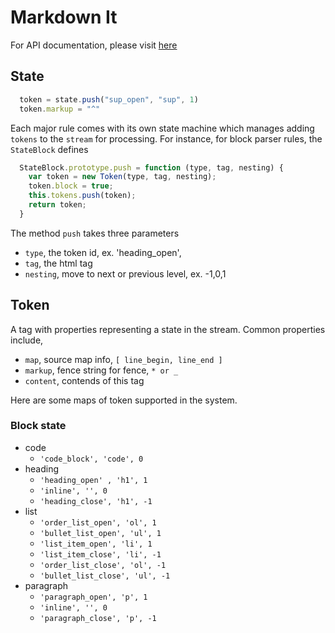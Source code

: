 # Markdown It

For API documentation, please visit [here](https://markdown-it.github.io/markdown-it)

## State

```javascript
  token = state.push("sup_open", "sup", 1)
  token.markup = "^"
```

Each major rule comes with its own state machine which manages adding `tokens` to the `stream` for processing. For instance, for block parser rules, the `StateBlock` defines 

```javascript
  StateBlock.prototype.push = function (type, tag, nesting) {
    var token = new Token(type, tag, nesting);
    token.block = true;
    this.tokens.push(token);
    return token;
  }
```

The method `push` takes three parameters

- `type`, the token id, ex. 'heading_open',
- `tag`, the html tag
- `nesting`, move to next or previous level, ex. -1,0,1

## Token

A tag with properties representing a state in the stream. Common properties include,

 - `map`, source map info, `[ line_begin, line_end ]` 
 - `markup`, fence string for fence, `* or _`
 - `content`, contends of this tag

Here are some maps of token supported in the system.

### Block state

- code
  - `'code_block', 'code', 0` 
- heading
  - `'heading_open' , 'h1', 1`
  - `'inline', '', 0`
  - `'heading_close', 'h1', -1`
- list
  - `'order_list_open', 'ol', 1`
  - `'bullet_list_open', 'ul', 1`
  - `'list_item_open', 'li', 1`
  - `'list_item_close', 'li', -1`
  - `'order_list_close', 'ol', -1`
  - `'bullet_list_close', 'ul', -1`
- paragraph
  - `'paragraph_open', 'p', 1`
  - `'inline', '', 0`
  - `'paragraph_close', 'p', -1`





